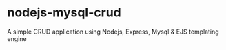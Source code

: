 # nodejs-mysql-crud
A simple CRUD application using  Nodejs, Express, Mysql &amp; EJS templating engine
